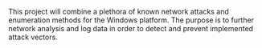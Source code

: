 This project will combine a plethora of known network attacks and enumeration methods for the Windows platform. The purpose is to further network analysis and log data in order to detect and prevent implemented attack vectors.